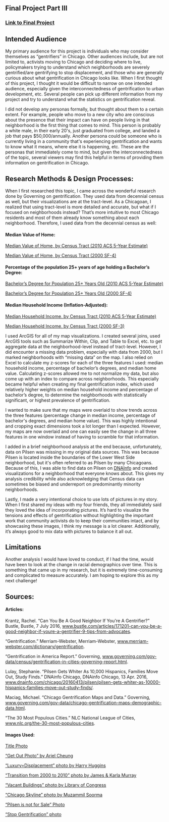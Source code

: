 ## Final Project Part III

### [Link to Final Project](https://carnegiemellon.shorthandstories.com/---chicago-s-fastly-gentrifying-neighborhoods---/index.html)

## Intended Audience
My primary audience for this project is individuals who may consider themselves as “gentrifiers” in Chicago. Other audiences include, but are not limited to, activists moving to Chicago and deciding where to live, policymakers trying to understand which neighborhoods are severely gentrified/are gentrifying to stop displacement, and those who are generally curious about what gentrification in Chicago looks like. When I first thought of this project, I thought it would be difficult to narrow on one intended audience, especially given the interconnectedness of gentrification to urban development, etc.  Several people can pick up different information from my project and try to understand what the statistics on gentrification reveal. 

I did not develop any personas formally, but thought about them to a certain extent. For example, people who move to a new city who are conscious about the presence that their impact can have on people living in that neighborhood is the first thing that comes to mind. This person is probably a white male, in their early 20's, just graduated from college, and landed a job that pays $50,000/annually. Another persona could be someone who is currently living in a community that's experiencing gentrification and wants to know what it means, where else it is happening, etc. These are the personas that immediately come to mind, but given the interconnectedness of the topic, several viewers may find this helpful in terms of providing them information on gentrification in Chicago.

## Research Methods & Design Processes:
When I first researched this topic, I came across the wonderful research done by Governing on gentrification. They used data from decennial census as well, but their visualizations are at the tract-level. As a Chicagoan, I realized that using tract-level is more detailed and accurate, but what if I focused on neighborhoods instead? That’s more intuitive to most Chicago residents and most of them already know something about each neighborhood. Therefore, I used data from the decennial census as well:

#### Median Value of Home:
[Median Value of Home, by Census Tract (2010 ACS 5-Year Estimate)](https://factfinder.census.gov/faces/tableservices/jsf/pages/productview.xhtml?pid=ACS_10_5YR_B25077&prodType=table)

[Median Value of Home, by Census Tract (2000 SF-4)](https://factfinder.census.gov/faces/tableservices/jsf/pages/productview.xhtml?pid=DEC_00_SF3_H076&prodType=table)

#### Percentage of the population 25+ years of age holding a Bachelor’s Degree:
[Bachelor’s Degree for Population 25+ Years Old (2010 ACS 5-Year Estimate)](https://factfinder.census.gov/faces/tableservices/jsf/pages/productview.xhtml?pid=ACS_10_5YR_S1501&prodType=table)

[Bachelor’s Degree for Population 25+ Years Old (2000 SF-4)](https://factfinder.census.gov/faces/tableservices/jsf/pages/productview.xhtml?pid=DEC_00_SF4_QTP20&prodType=table)

#### Median Household Income (Inflation-Adjusted):
[Median Household Income, by Census Tract (2010 ACS 5-Year Estimate)](https://factfinder.census.gov/faces/tableservices/jsf/pages/productview.xhtml?pid=ACS_10_5YR_S1903&prodType=table)

[Median Household Income, by Census Tract (2000 SF-3)](https://factfinder.census.gov/faces/tableservices/jsf/pages/productview.xhtml?pid=DEC_00_SF3_P053&prodType=table)

I used ArcGIS for all of my map visualizations. I created several joins, used ArcGIS tools such as Summarize Within, Clip, and Table to Excel, etc. to get aggregate data at the neighborhood-level instead of tract-level. However, I did encounter a missing data problem, especially with data from 2000, but I marked neighborhoods with “missing data” on the map. I also relied on Excel to calculate my z-scores for each of the three features I used: median household income, percentage of bachelor’s degrees, and median home value. Calculating z-scores allowed me to not normalize my data, but also come up with an index to compare across neighborhoods. This especially became helpful when creating my final gentrification index, which used relatively higher weights on median household income and percentage of bachelor’s degree, to determine the neighborhoods with statistically significant, or highest prevalence of gentrification. 

I wanted to make sure that my maps were overlaid to show trends across the three features (percentage change in median income, percentage of bachelor's degrees, and median home value). This was highly intentional and cropping exact dimensions took a lot longer than I expected. However, my maps are now overlaid and one can easily see the change in all three features in one window instead of having to scramble for that information.

I added in a brief neighborhood analysis at the end because, unfortunately, data on Pilsen was missing in my original data sources. This was because Pilsen is located inside the boundaries of the Lower West Side neighborhood, but it's often referred to as Pilsen by many Chicagoans. Because of this, I was able to find data on Pilsen on [DNAInfo](https://www.dnainfo.com/chicago/20160413/pilsen/pilsen-gets-whiter-as-10000-hispanics-families-move-out-study-finds/) and created visualizations for a neighborhood that everyone knows about. This gives my analysis credibility while also acknowledging that Census data can sometimes be biased and underreport on predominantly minority neighborhoods.

Lastly, I made a very intentional choice to use lots of pictures in my story. When I first shared my ideas with my four friends, they all immediately said they loved the idea of incorporating pictures. It’s hard to visualize the tensions and effects of gentrification without highlighting the important work that community activists do to keep their communities intact, and by showcasing these images, I think my message is a lot clearer. Additionally, it’s always good to mix data with pictures to balance it all out.

## Limitations
Another analysis I would have loved to conduct, if I had the time, would have been to look at the change in racial demographics over time. This is something that came up in my research, but it is extremely time-consuming and complicated to measure accurately. I am hoping to explore this as my next challenge! 

## Sources:

#### Articles:

Krantz, Rachel. “Can You Be A Good Neighbor If You're A Gentrifier?” Bustle, Bustle, 7 July 2016, www.bustle.com/articles/171201-can-you-be-a-good-neighbor-if-youre-a-gentrifier-9-tips-from-advocates.

“Gentrification.” Merriam-Webster, Merriam-Webster, www.merriam-webster.com/dictionary/gentrification.

“Gentrification in America Report.” Governing, www.governing.com/gov-data/census/gentrification-in-cities-governing-report.html.

Lulay, Stephanie. “Pilsen Gets Whiter As 10,000 Hispanics, Families Move Out, Study Finds.” DNAinfo Chicago, DNAinfo Chicago, 13 Apr. 2016, www.dnainfo.com/chicago/20160413/pilsen/pilsen-gets-whiter-as-10000-hispanics-families-move-out-study-finds/.

Maciag, Michael. “Chicago Gentrification Maps and Data.” Governing, www.governing.com/gov-data/chicago-gentrification-maps-demographic-data.html.

“The 30 Most Populous Cities.” NLC National League of Cities, www.nlc.org/the-30-most-populous-cities.

#### Images Used:
[Title Photo](https://upload.wikimedia.org/wikipedia/commons/2/26/Cabrini_green_demolition_2.jpg)

[“Get Out Photo” by Ariel Cheung](http://www.arielcheung.net/photos.html)

[“Luxury=Displacement” photo by Harry Huggins](https://news.medill.northwestern.edu/chicago/logan-square-protesters-fear-gentrification/)

[“Transition from 2000 to 2010” photo by James & Karla Murray](https://www.facebook.com/jamesandkarlamurrayphotography/photos/a.633202406731377.1073741832.225024807549141/638703149514636/?type=3&theater)

[“Vacant Buildings” photo by Library of Congress](https://journalistsresource.org/studies/economics/real-estate/gentrification-urban-displacement-affordable-housing-overview-research-roundup/)

[“Chicago Skyline” photo by Muzammil Soorma](https://unsplash.com/@muzammilo?utm_source=unsplash&utm_medium=referral&utm_content=creditCopyText)

[“Pilsen is not for Sale” Photo](https://interactive.wttw.com/my-neighborhood/pilsen/gentrification)

[“Stop Gentrification” photo](https://www.chicagoreader.com/chicago/transit-oriented-development-cta-displacement-logan-square/Content?oid=21780147)


